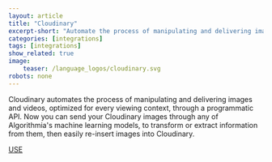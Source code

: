 ```yaml
---
layout: article
title: "Cloudinary"
excerpt-short: "Automate the process of manipulating and delivering images and videos, optimized for every viewing context"
categories: [integrations]
tags: [integrations]
show_related: true
image:
    teaser: /language_logos/cloudinary.svg
robots: none
---
```


Cloudinary automates the process of manipulating and delivering images and videos, optimized for every viewing context, through a programmatic API. Now you can send your Cloudinary images through any of Algorithmia's machine learning models, to transform or extract information from them, then easily re-insert images into Cloudinary.

<a href="/organizations/cloudinary" class="btn btn-default btn-primary"><i class="fa fa-code-fork" aria-hidden="true"></i> USE</a>
